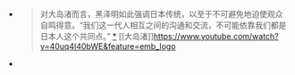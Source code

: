 - > 对大岛渚而言，黑泽明如此强调日本传统，以至于不可避免地迫使观众自鸣得意。“我们这一代人相互之间的沟通和交流，不可能依靠我们都是日本人这个共同点。”  [*](https://q24.io/api/v1/idea/link/342)
  [[大岛渚]]https://www.youtube.com/watch?v=40uq4I40bWE&feature=emb_logo
- 
